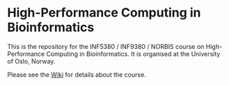 # High-Performance Computing in Bioinformatics

This is the repository for the INF5380 / INF9380 / NORBIS course on High-Performance Computing in Bioinformatics. It is organised at the University of Oslo, Norway.

Please see the [Wiki](https://github.com/torognes/inf9380/wiki) for details about the course.
